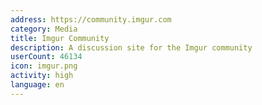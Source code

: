```yaml
---
address: https://community.imgur.com
category: Media
title: Imgur Community
description: A discussion site for the Imgur community
userCount: 46134
icon: imgur.png
activity: high
language: en
---
```

